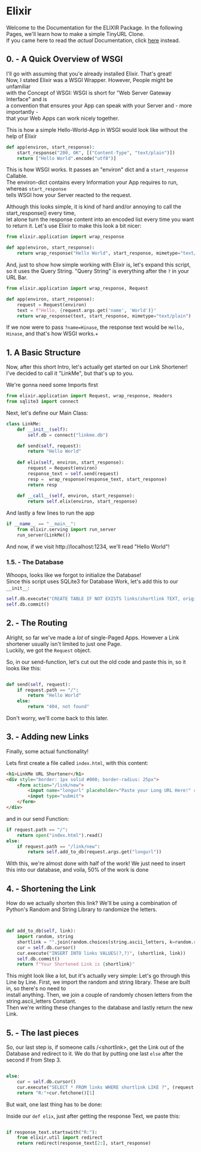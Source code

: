 # Elixir
Welcome to the Documentation for the ELIXIR Package. In the following Pages, we'll learn how to make a simple TinyURL Clone.  
If you came here to read the *actual* Documentation, click [here](#Reference) instead.

## 0. - A Quick Overview of WSGI 
I'll go with assuming that you'e already installed Elixir. That's great!  
Now, I stated Elixir was a WSGI Wrapper. However, People might be unfamiliar  
with the Concept of WSGI: WSGI is short for "Web Server Gateway Interface" and is  
a convention that ensures your App can speak with your Server and - more importantly -  
that your Web Apps can work nicely together.


This is how a simple Hello-World-App in WSGI would look like without the help of Elixir
```py
def app(environ, start_response):
    start_response("200, OK", [("Content-Type", "text/plain")])
    return ["Hello World".encode("utf8")]
```

This is how WSGI works. It passes an "environ" dict and a `start_response` Callable.  
The environ-dict contains every Information your App requires to run, whereas `start_response`  
tells WSGI how your Server reacted to the request.

Although this looks simple, it is kind of hard and/or annoying to call the start_response() every time,  
let alone turn the response content into an encoded list every time you want to return it.
Let's use Elixir to make this look a bit nicer:  

```py
from elixir.application import wrap_response

def app(environ, start_response):
    return wrap_response("Hello World", start_response, mimetype="text/plain")
```

And, just to show how simple working with Elixir is, let's expand this script,  
so it uses the Query String. "Query String" is everything after the `?` in your URL Bar.

```py
from elixir.application import wrap_response, Request

def app(environ, start_response):
    request = Request(environ)
    text = f"Hello, {request.args.get('name', 'World')}"
    return wrap_response(text, start_response, mimetype="text/plain")
```

If we now were to pass `?name=Hinase`, the response text would be `Hello, Hinase`, and that's how WSGI works.+


## 1. A Basic Structure
Now, after this short Intro, let's actually get started on our Link Shortener! I've decided to call it "LinkMe", but that's up to you.  

We're gonna need some Imports first
```py
from elixir.application import Request, wrap_response, Headers
from sqlite3 import connect
```

Next, let's define our Main Class:
```py
class LinkMe:
    def __init__(self):
        self.db = connect("linkme.db")

    def send(self, request):
        return "Hello World"
    
    def elix(self, environ, start_response):
        request = Request(environ)
        response_text = self.send(request)
        resp =  wrap_response(response_text, start_response)
        return resp
    
    def __call__(self, environ, start_response):
        return self.elix(environ, start_response)
```

And lastly a few lines to run the app
```py
if __name__ == "__main__":
    from elixir.serving import run_server
    run_server(LinkMe())
```

And now, if we visit http://localhost:1234, we'll read "Hello World"!

### 1.5. - The Database
Whoops, looks like we forgot to initialize the Database!  
Since this script uses SQLite3 for Database Work, let's add
this to our `__init__`:
```py
self.db.execute("CREATE TABLE IF NOT EXISTS links(shortlink TEXT, origin TEXT)")
self.db.commit()
```

## 2. - The Routing
Alright, so far we've made a *lot* of single-Paged Apps. However a Link shortener usually isn't limited to just one Page.  
Luckily, we got the `Request` object.

So, in our send-function, let's cut out the old code and paste this in, so it looks like this:

```py

def send(self, request):
    if request.path == "/": 
        return "Hello World"
    else:
        return "404, not found"
```

Don't worry, we'll come back to this later.

## 3. - Adding new Links
Finally, some actual functionality!

Lets first create a file called `index.html`, with this content:

```html
<h1>LinkMe URL Shortener</h1>
<div style="border: 1px solid #000; border-radius: 25px">
    <form action="/link/new">
        <input name="longurl" placeholder="Paste your Long URL Here!" required>
        <input type="submit">
    </form>
</div>
```

and in our send Function:
```py
if request.path == "/": 
    return open("index.html").read()
else:
    if request.path == "/link/new":
        return self.add_to_db(request.args.get("longurl"))

```

With this, we're almost done with half of the work! We just need to insert this into our database, and voila, 50% of the work is done

## 4. - Shortening the Link

How do we actually shorten this link? We'll be using a combination of Python's Random and String Library to randomize the letters.

```py


def add_to_db(self, link):
    import random, string
    shortlink = "".join(random.choices(string.ascii_letters, k=random.randint(8,16)))
    cur = self.db.cursor()
    cur.execute("INSERT INTO links VALUES(?,?)", (shortlink, link))
    self.db.commit()
    return f"Your Shortened Link is {shortlink}"
```

This might look like a lot, but it's actually very simple: Let's go through this Line by Line.
First, we import the random and string library. These are built in, so there's no need to  
install anything. Then, we join a couple of randomly chosen letters from the string.ascii_letters Constant.  
Then we're writing these changes to the database and lastly return the new Link.

## 5. - The last pieces

So, our last step is, if someone calls /\<shortlink\>, get the Link out of the Database and redirect to it.
We do that by putting one last `else` after the second if from Step 3.
```py

else:
    cur = self.db.cursor()
    cur.execute("SELECT * FROM links WHERE shortlink LIKE ?", (request.path[1:], ))
    return "R:"+cur.fetchone()[1]
```

But wait, one last thing has to be done:

Inside our `def elix`, just after getting the response Text, we paste this:

```py

if response_text.startswith("R:"):
    from elixir.util import redirect
    return redirect(response_text[2:], start_response)
```
